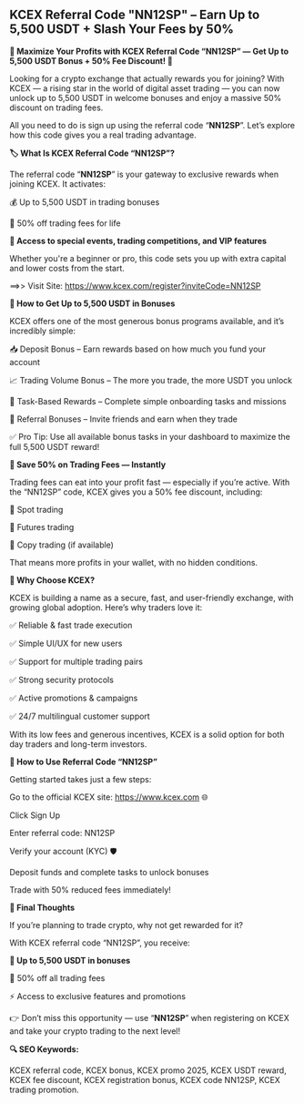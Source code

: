 ## KCEX Referral Code "NN12SP" – Earn Up to 5,500 USDT + Slash Your Fees by 50%


**🚀 Maximize Your Profits with KCEX Referral Code “NN12SP” — Get Up to 5,500 USDT Bonus + 50% Fee Discount! 💸**

Looking for a crypto exchange that actually rewards you for joining? With KCEX — a rising star in the world of digital asset trading — you can now unlock up to 5,500 USDT in welcome bonuses and enjoy a massive 50% discount on trading fees.

All you need to do is sign up using the referral code “**NN12SP**”. Let’s explore how this code gives you a real trading advantage.

**🏷️ What Is KCEX Referral Code “NN12SP”?**

The referral code “**NN12SP**” is your gateway to exclusive rewards when joining KCEX. It activates:

💰 Up to 5,500 USDT in trading bonuses

💸 50% off trading fees for life

**🧩 Access to special events, trading competitions, and VIP features**

Whether you're a beginner or pro, this code sets you up with extra capital and lower costs from the start.

==>> Visit Site: https://www.kcex.com/register?inviteCode=NN12SP

**🎁 How to Get Up to 5,500 USDT in Bonuses**

KCEX offers one of the most generous bonus programs available, and it’s incredibly simple:

📥 Deposit Bonus – Earn rewards based on how much you fund your account

📈 Trading Volume Bonus – The more you trade, the more USDT you unlock

🎯 Task-Based Rewards – Complete simple onboarding tasks and missions

👥 Referral Bonuses – Invite friends and earn when they trade

✅ Pro Tip: Use all available bonus tasks in your dashboard to maximize the full 5,500 USDT reward!

**💸 Save 50% on Trading Fees — Instantly**

Trading fees can eat into your profit fast — especially if you’re active. With the “NN12SP” code, KCEX gives you a 50% fee discount, including:

🔄 Spot trading

🔁 Futures trading

🤖 Copy trading (if available)

That means more profits in your wallet, with no hidden conditions.

**🔐 Why Choose KCEX?**

KCEX is building a name as a secure, fast, and user-friendly exchange, with growing global adoption. Here’s why traders love it:

✅ Reliable & fast trade execution

✅ Simple UI/UX for new users

✅ Support for multiple trading pairs

✅ Strong security protocols

✅ Active promotions & campaigns

✅ 24/7 multilingual customer support

With its low fees and generous incentives, KCEX is a solid option for both day traders and long-term investors.

**📝 How to Use Referral Code “NN12SP”**

Getting started takes just a few steps:

Go to the official KCEX site: https://www.kcex.com
 🌐

Click Sign Up

Enter referral code: NN12SP

Verify your account (KYC) 🛡️

Deposit funds and complete tasks to unlock bonuses

Trade with 50% reduced fees immediately!

**🎯 Final Thoughts**

If you’re planning to trade crypto, why not get rewarded for it?

With KCEX referral code “NN12SP”, you receive:

**🤑 Up to 5,500 USDT in bonuses**

🔻 50% off all trading fees

⚡ Access to exclusive features and promotions

👉 Don’t miss this opportunity — use “**NN12SP**” when registering on KCEX and take your crypto trading to the next level!

**🔍 SEO Keywords:**

KCEX referral code, KCEX bonus, KCEX promo 2025, KCEX USDT reward, KCEX fee discount, KCEX registration bonus, KCEX code NN12SP, KCEX trading promotion.

